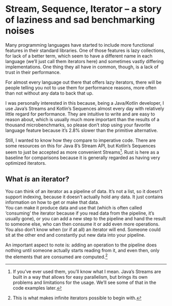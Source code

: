 # Stream, Sequence, Iterator – a story of laziness and sad benchmarking noises
Many programming languages have started to include more functional features in their standard libraries.
    One of those features is lazy collections, for lack of a better term,
    which seem to have a different name in each language
    (we’ll just call them iterators here)
    and sometimes vastly differing implementations.
    One thing they all have in common, though, is a lack of trust in their performance.

For almost every language out there that offers lazy iterators,
    there will be people telling you not to use them for performance reasons,
    more often than not without any data to back that up.

I was personally interested in this because, being a Java/Kotlin developer,
    I use Java’s Streams and Kotlin’s Sequences almost every day
    with relatively little regard for performance.
    They are intuitive to write and are easy to reason about,
    which is usually much more important than the results of a thousand microbenchmarks,
    so please don’t stop using your favorite language feature because it’s 2.8% slower than the primitive alternative.

Still, I wanted to know how they compare to imperative code.
There are some resources on this for Java 8’s Stream API,
    but Kotlin’s Sequences seem to just be accepted as
    more convenient Streams[^convenience].
    Rust is here as a baseline for comparisons
    because it is generally regarded as having very optimized iterators.

[^convenience]: If you’ve ever used them, you’ll know what I mean.
    Java’s Streams are built in a way that allows for easy parallelism,
    but brings its own problems and limitations for the usage.
    We’ll see some of that in the code examples later.

## What *is* an iterator?
You can think of an iterator as a pipeline of data.
    It’s not a list, so it doesn’t support indexing,
    because it doesn’t actually hold any data.
    It just contains information on how to get or make that data.  
    You can make it produce data and use that
    (which is often called ‘consuming’ the iterator
    because if you read data from the pipeline, it’s usually gone),
    or you can add a new step to the pipeline and hand the result to someone else,
    who can then consume it or add even more operations.  
    You also don’t know when (or if at all) an iterator will end.
    Someone could sit at the other end and constantly put new data into your pipeline.

An important aspect to note is: adding an operation to the pipeline does nothing
    until someone actually starts reading from it,
    and even then, only the elements that are consumed are computed.[^inf]

[^inf]: This is what makes infinite iterators possible to begin with.

